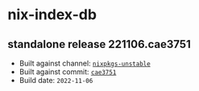 # nix-index-db
## standalone release 221106.cae3751
- Built against channel: [`nixpkgs-unstable`](https://github.com/nixos/nixpkgs/tree/nixpkgs-unstable)
- Built against commit: [`cae3751`](https://github.com/NixOS/nixpkgs/commit/cae3751e9f74eea29c573d6c2f14523f41c2821a)
- Build date: `2022-11-06`
